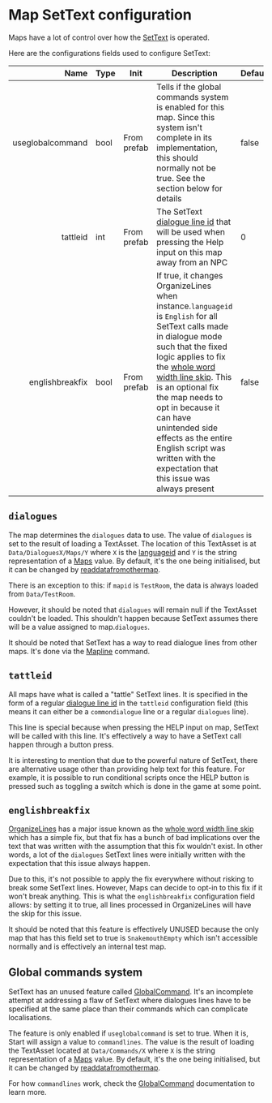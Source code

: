 # Map SetText configuration
Maps have a lot of control over how the [SetText](../SetText/SetText.md) is operated. 

Here are the configurations fields used to configure SetText:

|Name|Type|Init|Description|Default|
|---:|----|----|----------|-------|
|useglobalcommand|bool|From prefab|Tells if the global commands system is enabled for this map. Since this system isn't complete in its implementation, this should normally not be true. See the section below for details|false|
|tattleid|int|From prefab|The SetText [dialogue line id](../SetText/Common%20commands%20id%20schemes/Dialogue%20line%20id.md) that will be used when pressing the Help input on this map away from an NPC|0|
|englishbreakfix|bool|From prefab|If true, it changes OrganizeLines when instance.`languageid` is `English` for all SetText calls made in dialogue mode such that the fixed logic applies to fix the [whole word width line skip](../SetText/Related%20Systems/Automatic%20Line%20Breaks/OrganiseLines%20Known%20Issues.md#not-counting-a-whole-words-width-after-the-first-line). This is an optional fix the map needs to opt in because it can have unintended side effects as the entire English script was written with the expectation that this issue was always present|false|

## `dialogues`
The map determines the `dialogues` data to use. The value of `dialogues` is set to the result of loading a TextAsset. The location of this TextAsset is at `Data/DialoguesX/Maps/Y` where `X` is the [languageid](../SetText/languageid.md) and `Y` is the string representation of a [Maps](../Enums%20and%20IDs/Maps.md) value. By default, it's the one being initialised, but it can be changed by [readdatafromothermap](Miscellaneous%20features.md#readdatafromothermap).

There is an exception to this: if `mapid` is `TestRoom`, the data is always loaded from `Data/TestRoom`.

However, it should be noted that `dialogues` will remain null if the TextAsset couldn't be loaded. This shouldn't happen because SetText assumes there will be a value assigned to map.`dialogues`.

It should be noted that SetText has a way to read dialogue lines from other maps. It's done via the [Mapline](../SetText/Individual%20commands/GetFromMap.md) command.

## `tattleid`
All maps have what is called a "tattle" SetText lines. It is specified in the form of a regular [dialogue line id](../SetText/Common%20commands%20id%20schemes/Dialogue%20line%20id.md) in the `tattleid` configuration field (this means it can either be a `commondialogue` line or a regular `dialogues` line).

This line is special because when pressing the HELP input on map, SetText will be called with this line. It's effectively a way to have a SetText call happen through a button press.

It is interesting to mention that due to the powerful nature of SetText, there are alternative usage other than providing help text for this feature. For example, it is possible to run conditional scripts once the HELP button is pressed such as toggling a switch which is done in the game at some point.

## `englishbreakfix`
[OrganizeLines](../SetText/Related%20Systems/Automatic%20Line%20Breaks/OrganiseLines.md) has a major issue known as the [whole word width line skip](../SetText/Related%20Systems/Automatic%20Line%20Breaks/OrganiseLines%20Known%20Issues.md#not-counting-a-whole-words-width-after-the-first-line) which has a simple fix, but that fix has a bunch of bad implications over the text that was written with the assumption that this fix wouldn't exist. In other words, a lot of the `dialogues` SetText lines were initially written with the expectation that this issue always happen.

Due to this, it's not possible to apply the fix everywhere without risking to break some SetText lines. However, Maps can decide to opt-in to this fix if it won't break anything. This is what the `englishbreakfix` configuration field allows: by setting it to true, all lines processed in OrganizeLines will have the skip for this issue.

It should be noted that this feature is effectively UNUSED because the only map that has this field set to true is `SnakemouthEmpty` which isn't accessible normally and is effectively an internal test map.

## Global commands system
SetText has an unused feature called [GlobalCommand](../SetText/Related%20Systems/GlobalCommand.md). It's an incomplete attempt at addressing a flaw of SetText where dialogues lines have to be specified at the same place than their commands which can complicate localisations.

The feature is only enabled if `useglobalcommand` is set to true. When it is, Start will assign a value to `commandlines`. The value is the result of loading the TextAsset located at `Data/Commands/X` where `X` is the string representation of a [Maps](../Enums%20and%20IDs/Maps.md) value. By default, it's the one being initialised, but it can be changed by [readdatafromothermap](Miscellaneous%20features.md#readdatafromothermap).

For how `commandlines` work, check the [GlobalCommand](../SetText/Related%20Systems/GlobalCommand.md) documentation to learn more.
